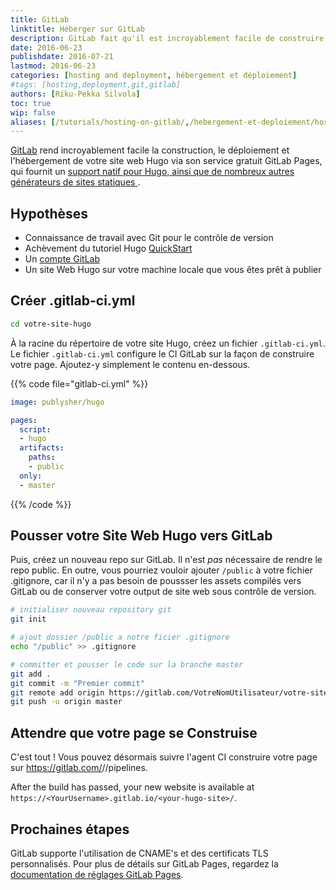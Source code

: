 ```yaml
---
title: GitLab
linktitle: Héberger sur GitLab
description: GitLab fait qu'il est incroyablement facile de construire, déployer et héberger votre site web Hugo vis son service gratuit GitLab Pages, qui fournit un support natif pour Hugo.
date: 2016-06-23
publishdate: 2016-07-21
lastmod: 2016-06-23
categories: [hosting and deployment, hébergement et déploiement]
#tags: [hosting,deployment,git,gitlab]
authors: [Riku-Pekka Silvola]
toc: true
wip: false
aliases: [/tutorials/hosting-on-gitlab/,/hebergement-et-deploiement/hosting-on-gitlab]
---
```


[GitLab](https://gitlab.com/) rend incroyablement facile la construction, le déploiement et l'hébergement de votre site web Hugo via son service gratuit GitLab Pages, qui fournit un [support natif pour Hugo, ainsi que de nombreux autres générateurs de sites statiques ](https://gitlab.com/pages/hugo).

## Hypothèses

* Connaissance de travail avec Git pour le contrôle de version
* Achèvement du tutoriel Hugo [QuickStart](/demarrage/quickstart/)
* Un [compte GitLab](https://gitlab.com/users/sign_in)
* Un site Web Hugo sur votre machine locale que vous êtes prêt à publier

## Créer .gitlab-ci.yml

```bash
cd votre-site-hugo
```

À la racine du répertoire de votre site Hugo, créez un fichier  `.gitlab-ci.yml`. Le fichier `.gitlab-ci.yml` configure le CI GitLab sur la façon de construire votre page. Ajoutez-y simplement le contenu en-dessous.

{{% code file="gitlab-ci.yml" %}}
```yml
image: publysher/hugo

pages:
  script:
  - hugo
  artifacts:
    paths:
    - public
  only:
  - master
```
{{% /code %}}

## Pousser votre Site Web Hugo vers GitLab

Puis, créez un nouveau repo sur GitLab. Il n'est *pas* nécessaire de rendre le repo public. En outre, vous pourriez vouloir ajouter `/public` à votre fichier .gitignore, car il n'y a pas besoin de poussser les assets compilés vers GitLab ou de conserver votre output de site web sous contrôle de version.

```bash
# initialiser nouveau repository git
git init

# ajout dossier /public a notre ficier .gitignore
echo "/public" >> .gitignore

# committer et pousser le code sur la branche master
git add .
git commit -m "Premier commit"
git remote add origin https://gitlab.com/VotreNomUtilisateur/votre-site-hugo.git
git push -u origin master
```


## Attendre que votre page se Construise

C'est tout ! Vous pouvez désormais suivre l'agent CI construire votre page sur https://gitlab.com/<VotreNomUtilisateur>/<votre-site-hugo>/pipelines.

After the build has passed, your new website is available at `https://<YourUsername>.gitlab.io/<your-hugo-site>/`.

## Prochaines étapes

GitLab supporte l'utilisation de CNAME's et des certificats TLS personnalisés. Pour plus de détails sur GitLab Pages, regardez la [documentation de réglages GitLab Pages](https://about.gitlab.com/2016/04/07/gitlab-pages-setup/).

